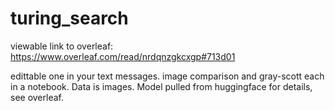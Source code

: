 # turing_search


viewable link to overleaf: https://www.overleaf.com/read/nrdqnzgkcxgp#713d01

edittable one in your text messages.
image comparison and gray-scott each in a notebook. Data is images. Model pulled from huggingface for details, see overleaf. 
